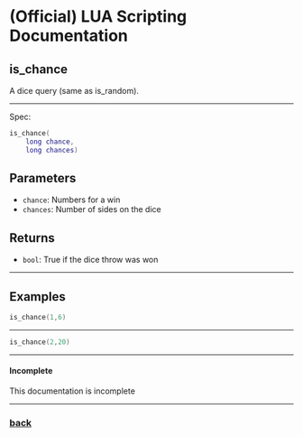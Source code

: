 
# (Official) LUA Scripting Documentation

## is_chance

A dice query (same as is_random).

___

Spec:

```lua
is_chance(
	long chance,
	long chances)
```

## Parameters

- `chance`: Numbers for a win
- `chances`: Number of sides on the dice

## Returns

- `bool`: True if the dice throw was won

___

## Examples

```lua
is_chance(1,6)
```

___

```lua
is_chance(2,20)
```

___

#### Incomplete

This documentation is incomplete

___

### [back](../other)

